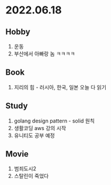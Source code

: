 # 2022.06.18

## Hobby

1. 운동
2. 부산에서 아빠랑 놈 ㅋㅋㅋㅋ

## Book

1. 지리의 힘 - 러시아, 한국, 일본 오늘 다 읽기

## Study

1. golang design pattern - solid 원칙
2. 생활코딩 aws 강의 시작
3. 유니티도 공부 예정

## Movie

1. 범죄도시2
2. 스탈린이 죽었다
